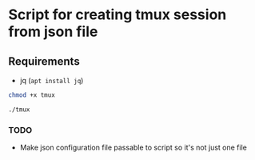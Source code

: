 # Script for creating tmux session from json file

## Requirements

* jq (`apt install jq`)

```bash
chmod +x tmux
```

```bash
./tmux
```

### TODO

* Make json configuration file passable to script so it's not just one file
